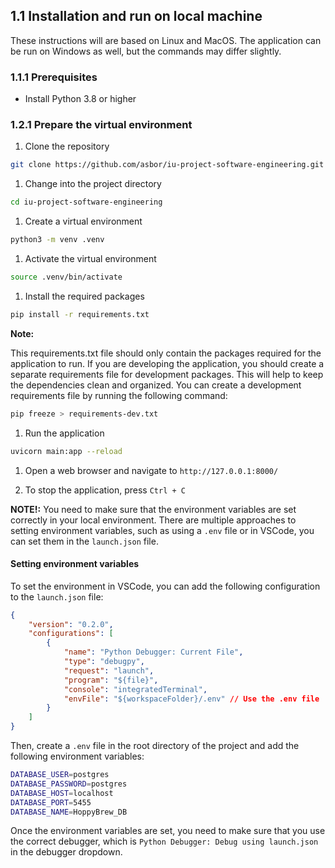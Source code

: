 ## 1.1 Installation and run on local machine

These instructions will are based on Linux and MacOS. The application can be run on Windows as well, but the commands may differ slightly.

### 1.1.1 Prerequisites

* Install Python 3.8 or higher

### 1.2.1 Prepare the virtual environment

1. Clone the repository

```bash
git clone https://github.com/asbor/iu-project-software-engineering.git
```

1. Change into the project directory

```bash
cd iu-project-software-engineering
```

1. Create a virtual environment

```bash
python3 -m venv .venv
```

1. Activate the virtual environment

```bash
source .venv/bin/activate
```

1. Install the required packages

```bash
pip install -r requirements.txt
```

**Note:**

This requirements.txt file should only contain the packages required for the application to run. If you are developing the application, you should create a separate requirements file for development packages. This will help to keep the dependencies clean and organized. You can create a development requirements file by running the following command:

```bash
pip freeze > requirements-dev.txt
```

1. Run the application

```bash
uvicorn main:app --reload
```

1. Open a web browser and navigate to `http://127.0.0.1:8000/`

2. To stop the application, press `Ctrl + C`

**NOTE!:** You need to make sure that the environment variables are set correctly in your local environment. There are multiple approaches to setting environment variables, such as using a `.env` file or in VSCode, you can set them in the `launch.json` file.

#### Setting environment variables

To set the environment in VSCode, you can add the following configuration to the `launch.json` file:

```json
{
    "version": "0.2.0",
    "configurations": [
        {
            "name": "Python Debugger: Current File",
            "type": "debugpy",
            "request": "launch",
            "program": "${file}",
            "console": "integratedTerminal",
            "envFile": "${workspaceFolder}/.env" // Use the .env file
        }
    ]
}
```

Then, create a `.env` file in the root directory of the project and add the following environment variables:

```bash
DATABASE_USER=postgres
DATABASE_PASSWORD=postgres
DATABASE_HOST=localhost
DATABASE_PORT=5455
DATABASE_NAME=HoppyBrew_DB
```

Once the environment variables are set, you need to make sure that you use the correct debugger, which is `Python Debugger: Debug using launch.json` in the debugger dropdown.
